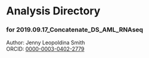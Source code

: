 # Analysis Directory 
### for 2019.09.17_Concatenate_DS_AML_RNAseq
Author: Jenny Leopoldina Smith<br>
ORCID: [0000-0003-0402-2779](https://orcid.org/0000-0003-0402-2779)
<br>